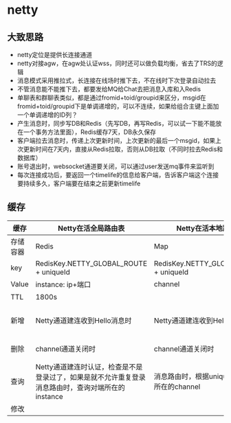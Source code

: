 # netty
## 大致思路
- netty定位是提供长连接通道
- netty对接agw，在agw处认证wss，同时还可以做负载均衡，省去了TRS的逻辑
- 消息模式采用推拉式，长连接在线场时推下去，不在线时下次登录自动拉去
- 不管消息能不能推下去，都要发给MQ给Chat去把消息入库和入Redis
- 单聊表和群聊表类似，都是通过fromid+toid/groupid来区分，msgid在fromid+toid/groupid下是单调递增的，可以不连续，如果给组合主键上面加一个单调递增的ID列？
- 产生消息时，同步写DB和Redis（先写DB，再写Redis，可以试一下能不能放在一个事务方法里面），Redis缓存7天，DB永久保存
- 客户端拉去消息时，传递上次更新时间，上次更新的最后一个msgid，如果上次更新时间在7天内，直接从Redis拉取，否则从DB拉取（不同时拉去Redis和数据库）
- 账号退出时，websocket通道要关闭，可以通过user发送mq事件来监听到
- 每次连接成功后，要返回一个timelife的信息给客户端，告诉客户端这个连接要持续多久，客户端要在结束之前更新timelife

## 缓存

| 缓存     | Netty在活全局路由表                                          | Netty在活本地路由表                           | Netty在线客户端                                               |
| -------- | ------------------------------------------------------------ | --------------------------------------------- |----------------------------------------------------------|
| 存储容器 | Redis                                                        | Map                                           | Redis                                                    |
| key      | RedisKey.NETTY_GLOBAL_ROUTE + uniqueId                       | RedisKey.NETTY_GLOBAL_ROUTE + uniqueId        | RedisKey.NETTY_ONLINE_CLIENT + account                   |
| Value    | instance: ip+端口                                            | channel                                       | Set集合，存放uniqueId                                         |
| TTL      | 1800s                                                        |                                               | 整体3600s                                                  |
| 新增     | Netty通道建连收到Hello消息时                                 | Netty通道建连收到Hello消息时                  | Netty通道建连收到Hello消息时<br />如果缓存未命中，需要从调用User的RPC接口重新加载缓存进来 |
| 删除     | channel通道关闭时                                            | channel通道关闭时                             | channel通道关闭时，释放Set的一个                                    |
| 查询     | Netty通道建连时认证，检查是不是登录过了，如果是就不允许重复登录<br />消息路由时，查询对端所在的instance | 消息路由时，根据uniqueId查询对端所在的channel | 消息扩散时，需要查询这个账号下所有在线客户端的连接的uniqueId                       |
| 修改     |                                                              |                                               |                                                          |
